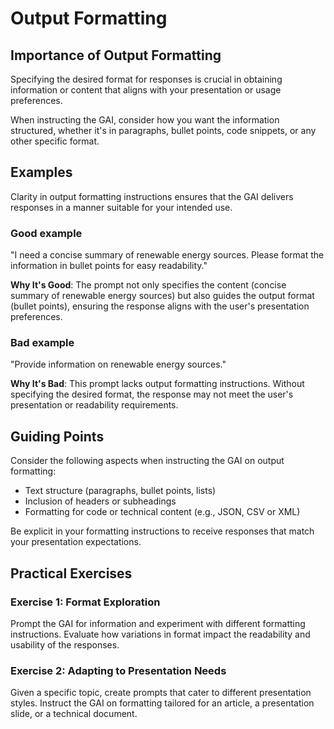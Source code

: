 # Output Formatting

## Importance of Output Formatting
Specifying the desired format for responses is crucial in obtaining information or content that aligns with your presentation or usage preferences.

When instructing the GAI, consider how you want the information structured, whether it's in paragraphs, bullet points, code snippets, or any other specific format.

## Examples

Clarity in output formatting instructions ensures that the GAI delivers responses in a manner suitable for your intended use.

### Good example

"I need a concise summary of renewable energy sources. Please format the information in bullet points for easy readability."

**Why It's Good**: The prompt not only specifies the content (concise summary of renewable energy sources) but also guides the output format (bullet points), ensuring the response aligns with the user's presentation preferences.

### Bad example

"Provide information on renewable energy sources."

**Why It's Bad**: This prompt lacks output formatting instructions. Without specifying the desired format, the response may not meet the user's presentation or readability requirements.

## Guiding Points

Consider the following aspects when instructing the GAI on output formatting:
- Text structure (paragraphs, bullet points, lists)
- Inclusion of headers or subheadings
- Formatting for code or technical content (e.g., JSON, CSV or XML)

Be explicit in your formatting instructions to receive responses that match your presentation expectations.

## Practical Exercises

### Exercise 1: Format Exploration
Prompt the GAI for information and experiment with different formatting instructions. Evaluate how variations in format impact the readability and usability of the responses.

### Exercise 2: Adapting to Presentation Needs
Given a specific topic, create prompts that cater to different presentation styles. Instruct the GAI on formatting tailored for an article, a presentation slide, or a technical document.
